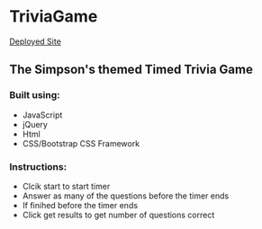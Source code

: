 # TriviaGame
[Deployed Site](https://beausimpson.github.io/TriviaGame/)

## The Simpson's themed Timed Trivia Game
### Built using:
- JavaScript
- jQuery
- Html
- CSS/Bootstrap CSS Framework


### Instructions:
- Clcik start to start timer
- Answer as many of the questions before the timer ends
- If finihed before the timer ends
- Click get results to get number of questions correct
